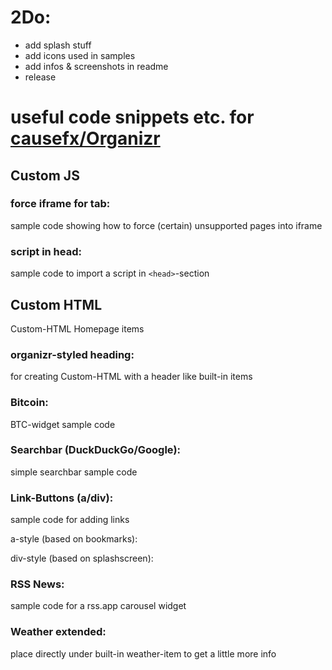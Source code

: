 # 2Do:
- add splash stuff
- add icons used in samples
- add infos & screenshots in readme
- release

# useful code snippets etc. for [causefx/Organizr](https://github.com/causefx/Organizr)

## Custom JS

### force iframe for tab:

sample code showing how to force (certain) unsupported pages into iframe

### script in head:

sample code to import a script in `<head>`-section

## Custom HTML

Custom-HTML Homepage items

### organizr-styled heading:

for creating Custom-HTML with a header like built-in items

### Bitcoin:

BTC-widget sample code

### Searchbar (DuckDuckGo/Google):

simple searchbar sample code

### Link-Buttons (a/div):

sample code for adding links

a-style (based on bookmarks):

div-style (based on splashscreen):

### RSS News:

sample code for a rss.app carousel widget

### Weather extended:

place directly under built-in weather-item to get a little more info
